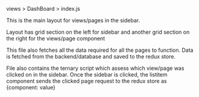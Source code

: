 <!-- @format -->

views > DashBoard > index.js

This is the main layout for views/pages in the sidebar.

Layout has grid section on the left for sidebar and another grid section on the right for the views/page component

This file also fetches all the data required for all the pages to function. Data is fetched from the backend/database and saved to the redux store.

File also contains the ternary script which assess which view/page was clicked on in the sidebar. Once the sidebar is clicked, the listitem component sends the clicked page request to the redux store as {component: value}
